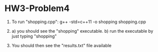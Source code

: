 # HW3-Problem4

1. To run "shopping.cpp":
   g++ -std=c++11 -o shopping shopping.cpp
   
2. a) you should see the "shopping" executable.
   b) run the executable by just typing "shopping"

3. You should then see the "results.txt" file available
